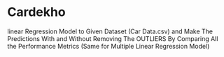 # Cardekho
linear Regression Model to Given Dataset (Car Data.csv) and Make The Predictions With and Without Removing The OUTLIERS By Comparing All the Performance Metrics (Same for Multiple Linear Regression Model)
